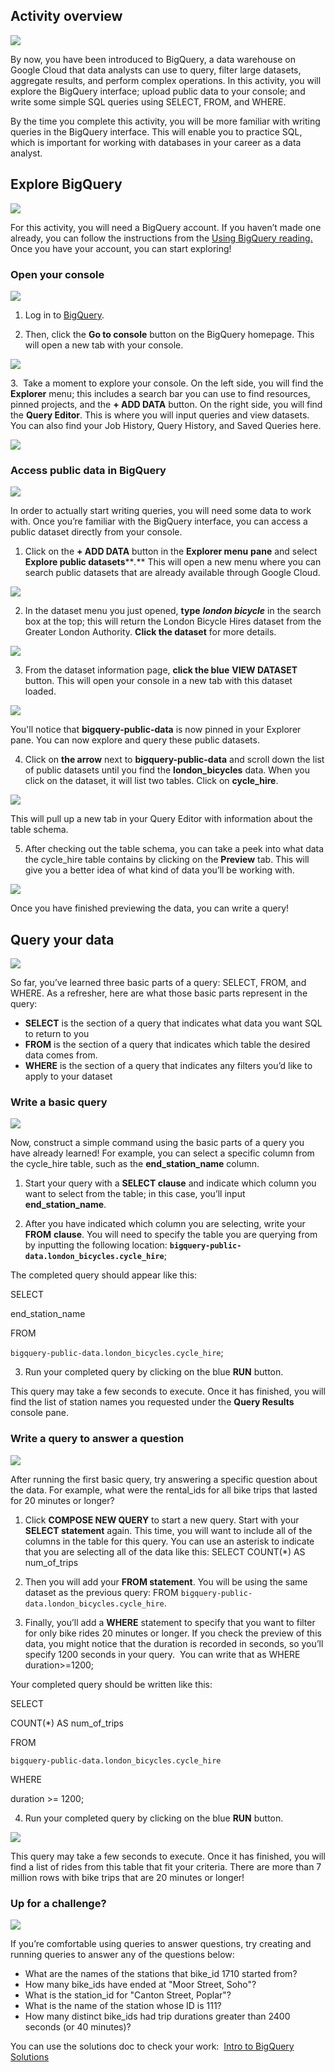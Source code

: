 
## Activity overview

![](https://d3c33hcgiwev3.cloudfront.net/imageAssetProxy.v1/G-KePoi0R2Sinj6ItBdkMg_2d69ab4b929f40f2b472a78fdd5ed880_line-y.png?expiry=1628121600000&hmac=Yn381LsD-vN9cKzUMKyg_32LqvJms8mmmnAWYV-TRyg)

By now, you have been introduced to BigQuery, a data warehouse on Google Cloud that data analysts can use to query, filter large datasets, aggregate results, and perform complex operations. In this activity, you will explore the BigQuery interface; upload public data to your console; and write some simple SQL queries using SELECT, FROM, and WHERE. 

By the time you complete this activity, you will be more familiar with writing queries in the BigQuery interface. This will enable you to practice SQL, which is important for working with databases in your career as a data analyst.

## Explore BigQuery

![](https://d3c33hcgiwev3.cloudfront.net/imageAssetProxy.v1/G-KePoi0R2Sinj6ItBdkMg_2d69ab4b929f40f2b472a78fdd5ed880_line-y.png?expiry=1628121600000&hmac=Yn381LsD-vN9cKzUMKyg_32LqvJms8mmmnAWYV-TRyg)

For this activity, you will need a BigQuery account. If you haven’t made one already, you can follow the instructions from the [Using BigQuery reading.](https://www.coursera.org/learn/data-preparation/supplement/DYOQK/using-bigquery) Once you have your account, you can start exploring!

### Open your console

![](https://d3c33hcgiwev3.cloudfront.net/imageAssetProxy.v1/GEzNGae6QXOMzRmnutFzRQ_a0547d3619d14ca08a57efd29b43ce36_shortline-y.png?expiry=1628121600000&hmac=e9Qqudt-w7nEK_YoaqPjnsDoeWUubnWaOY2_OOYbORQ)

1. Log in to [BigQuery](https://cloud.google.com/bigquery). 

2. Then, click the **Go to console** button on the BigQuery homepage. This will open a new tab with your console. 

![](https://d3c33hcgiwev3.cloudfront.net/imageAssetProxy.v1/c_RsX4kvRn20bF-JLzZ9KQ_0490f437d38f4f65805b58763568f9f1_IntrotoBQ1.png?expiry=1628208000000&hmac=-J8-JsYedW73xgJ5MXwIFHo3oZjL1wUpyMaHgL13lG8)

3.  Take a moment to explore your console. On the left side, you will find the **Explorer** menu; this includes a search bar you can use to find resources, pinned projects, and the **+ ADD DATA** button. On the right side, you will find the **Query Editor**. This is where you will input queries and view datasets. You can also find your Job History, Query History, and Saved Queries here.

![](https://d3c33hcgiwev3.cloudfront.net/imageAssetProxy.v1/RO8PQHxhQUWvD0B8YYFFOQ_aa300d8bb17d469aa84ce1f117e10ff1_IntrotoBQ2.png?expiry=1628208000000&hmac=StgHF_tI23pAmosm_-7Fe9Ld7eA8YUpUnfjFSAPDUX8)

### Access public data in BigQuery

![](https://d3c33hcgiwev3.cloudfront.net/imageAssetProxy.v1/GEzNGae6QXOMzRmnutFzRQ_a0547d3619d14ca08a57efd29b43ce36_shortline-y.png?expiry=1628121600000&hmac=e9Qqudt-w7nEK_YoaqPjnsDoeWUubnWaOY2_OOYbORQ)

In order to actually start writing queries, you will need some data to work with. Once you’re familiar with the BigQuery interface, you can access a public dataset directly from your console. 

1. Click on the **+ ADD DATA** button in the **Explorer menu** **pane** and select **Explore public datasets****_._** This will open a new menu where you can search public datasets that are already available through Google Cloud.

![](https://d3c33hcgiwev3.cloudfront.net/imageAssetProxy.v1/1SKhZOAMQ0eioWTgDLNHRQ_2c10e28f5a4947ccbede0541c152ddf1_IntrotoBQ3.png?expiry=1628208000000&hmac=8s9Pj-K3r4SymnAqzz6idaewAoeLPR_y9qGnvqb4j3Y)

2. In the dataset menu you just opened, **type** **_london bicycle_** in the search box at the top; this will return the London Bicycle Hires dataset from the Greater London Authority. **Click the dataset** for more details. 

![](https://d3c33hcgiwev3.cloudfront.net/imageAssetProxy.v1/B_J_TkghRsuyf05IIUbL9w_3a752ff00d0e4cfab72def5853b431f1_IntrotoBQ4.png?expiry=1628208000000&hmac=KC-LV1sGY1vPuWiJCSDY5QxIVTQFphAJja4EjC3JvwA)

3. From the dataset information page, **click the blue** **VIEW DATASET** button. This will open your console in a new tab with this dataset loaded. 

![](https://d3c33hcgiwev3.cloudfront.net/imageAssetProxy.v1/YXfGR21uT5K3xkdtbn-Sxw_d61163cde7794e058318438d923108f1_IntrotoBQ5.png?expiry=1628208000000&hmac=TsmVpqMv2sadaAJIOzk0tl1dC3-LRCuD9gkwMQSoGLw)

You'll notice that **bigquery-public-data** is now pinned in your Explorer pane. You can now explore and query these public datasets. 

4. Click on **the arrow** next to **bigquery-public-data** and scroll down the list of public datasets until you find the **london_bicycles** data. When you click on the dataset, it will list two tables. Click on **cycle_hire**.

![](https://d3c33hcgiwev3.cloudfront.net/imageAssetProxy.v1/jbX54HmIQiS1-eB5iCIk_g_78e35d1514ec402b89927889d55d01f1_IntrotoBQ6.png?expiry=1628208000000&hmac=RiFHKcQBm2dJN_wbf7g-E07MKzywFIGzeR7ubFG8kEk)

This will pull up a new tab in your Query Editor with information about the table schema. 

5. After checking out the table schema, you can take a peek into what data the cycle_hire table contains by clicking on the **Preview** tab. This will give you a better idea of what kind of data you’ll be working with.

![](https://d3c33hcgiwev3.cloudfront.net/imageAssetProxy.v1/gxREBVEkSPKURAVRJLjy-g_c41d9aefd5a44c40a1dfc6ff01ef12f1_IntrotoBQ7.png?expiry=1628208000000&hmac=kPDww0svkG-GARAeyet13pPKPhJ0VCRSofKMKaI-_Zk)

Once you have finished previewing the data, you can write a query!

## Query your data

![](https://d3c33hcgiwev3.cloudfront.net/imageAssetProxy.v1/G-KePoi0R2Sinj6ItBdkMg_2d69ab4b929f40f2b472a78fdd5ed880_line-y.png?expiry=1628121600000&hmac=Yn381LsD-vN9cKzUMKyg_32LqvJms8mmmnAWYV-TRyg)

So far, you’ve learned three basic parts of a query: SELECT, FROM, and WHERE. As a refresher, here are what those basic parts represent in the query: 

-   **SELECT** is the section of a query that indicates what data you want SQL to return to you
-   **FROM** is the section of a query that indicates which table the desired data comes from. 
-   **WHERE** is the section of a query that indicates any filters you’d like to apply to your dataset

### Write a basic query

![](https://d3c33hcgiwev3.cloudfront.net/imageAssetProxy.v1/GEzNGae6QXOMzRmnutFzRQ_a0547d3619d14ca08a57efd29b43ce36_shortline-y.png?expiry=1628121600000&hmac=e9Qqudt-w7nEK_YoaqPjnsDoeWUubnWaOY2_OOYbORQ)

Now, construct a simple command using the basic parts of a query you have already learned! For example, you can select a specific column from the cycle_hire table, such as the **end_station_name** column.  

1. Start your query with a **SELECT clause** and indicate which column you want to select from the table; in this case, you’ll input **end_station_name**. 

2. After you have indicated which column you are selecting, write your **FROM** **clause**. You will need to specify the table you are querying from by inputting the following location: **`bigquery-public-data.london_bicycles.cycle_hire`**; 

The completed query should appear like this:

SELECT 

 end_station_name 

FROM 

 `bigquery-public-data.london_bicycles.cycle_hire`;

3. Run your completed query by clicking on the blue **RUN** button. 

This query may take a few seconds to execute. Once it has finished, you will find the list of station names you requested under the **Query Results** console pane. 

### Write a query to answer a question

![](https://d3c33hcgiwev3.cloudfront.net/imageAssetProxy.v1/GEzNGae6QXOMzRmnutFzRQ_a0547d3619d14ca08a57efd29b43ce36_shortline-y.png?expiry=1628121600000&hmac=e9Qqudt-w7nEK_YoaqPjnsDoeWUubnWaOY2_OOYbORQ)

After running the first basic query, try answering a specific question about the data. For example, what were the rental_ids for all bike trips that lasted for 20 minutes or longer?

1. Click **COMPOSE NEW QUERY** to start a new query. Start with your **SELECT statement** again. This time, you will want to include all of the columns in the table for this query. You can use an asterisk to indicate that you are selecting all of the data like this: SELECT COUNT(*) AS num_of_trips 

2. Then you will add your **FROM statement**. You will be using the same dataset as the previous query: FROM `bigquery-public-data.london_bicycles.cycle_hire`.

3. Finally, you’ll add a **WHERE** statement to specify that you want to filter for only bike rides 20 minutes or longer. If you check the preview of this data, you might notice that the duration is recorded in seconds, so you’ll specify 1200 seconds in your query.  You can write that as WHERE duration>=1200;

Your completed query should be written like this:

SELECT 

 COUNT(*) AS num_of_trips 

FROM 

 `bigquery-public-data.london_bicycles.cycle_hire` 

WHERE 

 duration >= 1200;

4. Run your completed query by clicking on the blue **RUN** button.

![](https://d3c33hcgiwev3.cloudfront.net/imageAssetProxy.v1/LwjQ0b0HShWI0NG9B3oVMA_5cc82cee7b08406197b425451d765cf1_IntrotoBQ8.png?expiry=1628208000000&hmac=9kF4_wX6qgNaVPGJLEpd6YjoD2tGOGOf6yiL7AQ26p0)

This query may take a few seconds to execute. Once it has finished, you will find a list of rides from this table that fit your criteria. There are more than 7 million rows with bike trips that are 20 minutes or longer!

### Up for a challenge?

![](https://d3c33hcgiwev3.cloudfront.net/imageAssetProxy.v1/GEzNGae6QXOMzRmnutFzRQ_a0547d3619d14ca08a57efd29b43ce36_shortline-y.png?expiry=1628121600000&hmac=e9Qqudt-w7nEK_YoaqPjnsDoeWUubnWaOY2_OOYbORQ)

If you’re comfortable using queries to answer questions, try creating and running queries to answer any of the questions below: 

-   What are the names of the stations that bike_id 1710 started from?
-   How many bike_ids have ended at "Moor Street, Soho"?
-   What is the station_id for "Canton Street, Poplar"?
-   What is the name of the station whose ID is 111?
-   How many distinct bike_ids had trip durations greater than 2400 seconds (or 40 minutes)?

You can use the solutions doc to check your work:  [Intro to BigQuery Solutions](https://docs.google.com/document/d/1Rw8gXT0E4Smo4huoOcahX5ZQqV_pV8zgES8Oltatr-Y/template/preview "Intro to BigQuery Solutions")